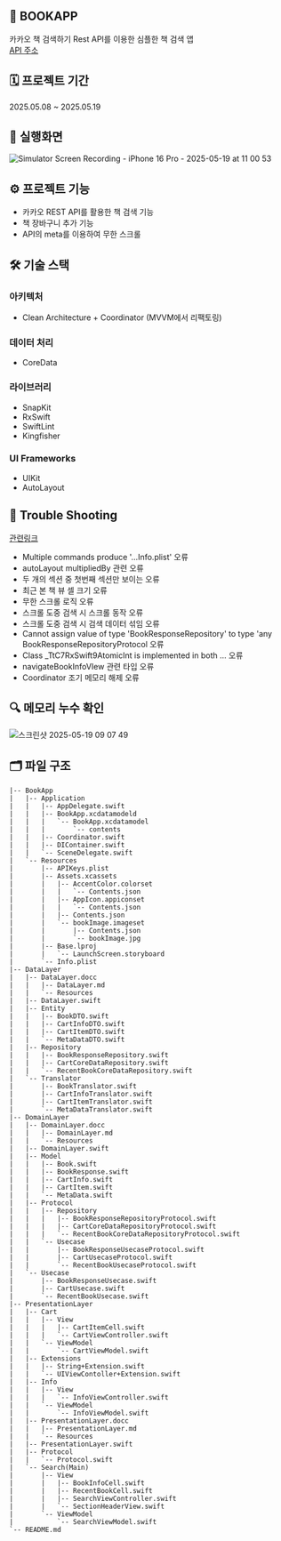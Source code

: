 ## 📖 BOOKAPP 
카카오 책 검색하기 Rest API를 이용한 심플한 책 검색 앱</br>
[API 주소](https://developers.kakao.com/docs/latest/ko/daum-search/dev-guide#search-book)

## 🗓️ 프로젝트 기간
2025.05.08 ~ 2025.05.19

## 📱 실행화면
![Simulator Screen Recording - iPhone 16 Pro - 2025-05-19 at 11 00 53](https://github.com/user-attachments/assets/aaa3b261-9a31-4f89-974d-244f0c0043ee)

## ⚙️ 프로젝트 기능
- 카카오 REST API를 활용한 책 검색 기능
- 책 장바구니 추가 기능
- API의 meta를 이용하여 무한 스크롤

## 🛠️ 기술 스택

### 아키텍처
- Clean Architecture + Coordinator
(MVVM에서 리팩토링)

### 데이터 처리
- CoreData

### 라이브러리
- SnapKit
- RxSwift
- SwiftLint
- Kingfisher

### UI Frameworks
- UIKit
- AutoLayout

## 🚨 Trouble Shooting
[관련링크](https://feather-cotija-f8b.notion.site/BOOKAPP-Trouble-Shooting-1f86a15498a0804290a9f87546e026b0?pvs=4)</br>
- Multiple commands produce '…Info.plist' 오류
- autoLayout multipliedBy 관련 오류
- 두 개의 섹션 중 첫번째 섹션만 보이는 오류
- 최근 본 책 뷰 셀 크기 오류
- 무한 스크롤 로직 오류
- 스크롤 도중 검색 시 스크롤 동작 오류
- 스크롤 도중 검색 시 검색 데이터 섞임 오류
- Cannot assign value of type 'BookResponseRepository' to type 'any BookResponseRepositoryProtocol 오류
- Class _TtC7RxSwift9AtomicInt is implemented in both ... 오류 
- navigateBookInfoVIew 관련 타입 오류
- Coordinator 조기 메모리 해제 오류

## 🔍 메모리 누수 확인
![스크린샷 2025-05-19 09 07 49](https://github.com/user-attachments/assets/0a2d6175-9b03-4718-87bc-a1577af7a96e)

## 🗂️ 파일 구조
~~~
|-- BookApp
|   |-- Application
|   |   |-- AppDelegate.swift
|   |   |-- BookApp.xcdatamodeld
|   |   |   `-- BookApp.xcdatamodel
|   |   |       `-- contents
|   |   |-- Coordinator.swift
|   |   |-- DIContainer.swift
|   |   `-- SceneDelegate.swift
|   `-- Resources
|       |-- APIKeys.plist
|       |-- Assets.xcassets
|       |   |-- AccentColor.colorset
|       |   |   `-- Contents.json
|       |   |-- AppIcon.appiconset
|       |   |   `-- Contents.json
|       |   |-- Contents.json
|       |   `-- bookImage.imageset
|       |       |-- Contents.json
|       |       `-- bookImage.jpg
|       |-- Base.lproj
|       |   `-- LaunchScreen.storyboard
|       `-- Info.plist
|-- DataLayer
|   |-- DataLayer.docc
|   |   |-- DataLayer.md
|   |   `-- Resources
|   |-- DataLayer.swift
|   |-- Entity
|   |   |-- BookDTO.swift
|   |   |-- CartInfoDTO.swift
|   |   |-- CartItemDTO.swift
|   |   `-- MetaDataDTO.swift
|   |-- Repository
|   |   |-- BookResponseRepository.swift
|   |   |-- CartCoreDataRepository.swift
|   |   `-- RecentBookCoreDataRepository.swift
|   `-- Translator
|       |-- BookTranslator.swift
|       |-- CartInfoTranslator.swift
|       |-- CartItemTranslator.swift
|       `-- MetaDataTranslator.swift
|-- DomainLayer
|   |-- DomainLayer.docc
|   |   |-- DomainLayer.md
|   |   `-- Resources
|   |-- DomainLayer.swift
|   |-- Model
|   |   |-- Book.swift
|   |   |-- BookResponse.swift
|   |   |-- CartInfo.swift
|   |   |-- CartItem.swift
|   |   `-- MetaData.swift
|   |-- Protocol
|   |   |-- Repository
|   |   |   |-- BookResponseRepositoryProtocol.swift
|   |   |   |-- CartCoreDataRepositoryProtocol.swift
|   |   |   `-- RecentBookCoreDataRepositoryProtocol.swift
|   |   `-- Usecase
|   |       |-- BookResponseUsecaseProtocol.swift
|   |       |-- CartUsecaseProtocol.swift
|   |       `-- RecentBookUsecaseProtocol.swift
|   `-- Usecase
|       |-- BookResponseUsecase.swift
|       |-- CartUsecase.swift
|       `-- RecentBookUsecase.swift
|-- PresentationLayer
|   |-- Cart
|   |   |-- View
|   |   |   |-- CartItemCell.swift
|   |   |   `-- CartViewController.swift
|   |   `-- ViewModel
|   |       `-- CartViewModel.swift
|   |-- Extensions
|   |   |-- String+Extension.swift
|   |   `-- UIViewContoller+Extension.swift
|   |-- Info
|   |   |-- View
|   |   |   `-- InfoViewController.swift
|   |   `-- ViewModel
|   |       `-- InfoViewModel.swift
|   |-- PresentationLayer.docc
|   |   |-- PresentationLayer.md
|   |   `-- Resources
|   |-- PresentationLayer.swift
|   |-- Protocol
|   |   `-- Protocol.swift
|   `-- Search(Main)
|       |-- View
|       |   |-- BookInfoCell.swift
|       |   |-- RecentBookCell.swift
|       |   |-- SearchViewController.swift
|       |   `-- SectionHeaderView.swift
|       `-- ViewModel
|           `-- SearchViewModel.swift
`-- README.md
~~~
